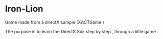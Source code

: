 # Iron-Lion
Game made from a directX sample (XACTGame )

The purpose is to learn the DirectX Sdk step by step , through a little game .
